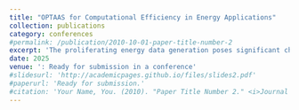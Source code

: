 ```yaml
---
title: "OPTAAS for Computational Efficiency in Energy Applications"
collection: publications
category: conferences
#permalink: /publication/2010-10-01-paper-title-number-2
excerpt: 'The proliferating energy data generation poses significant challenges across various energy applications. This study focuses on one such energy application: cost-optimization of single households. Households with limited computing capacity need an online decision-making process to efficiently utilize their renewable resources and effectively manage their energy data. This paper presents OPTAAS (Optimization as a Service), a framework designed to implement online decision-making for households to resolve optimization problems efficiently and in a timely manner.'
date: 2025
venue: ': Ready for submission in a conference'
#slidesurl: 'http://academicpages.github.io/files/slides2.pdf'
#paperurl: 'Ready for submission.'
#citation: 'Your Name, You. (2010). "Paper Title Number 2." <i>Journal 1</i>. 1(2).'
---
```

